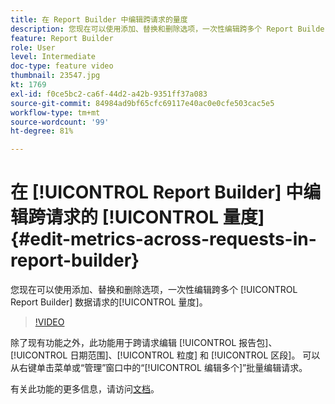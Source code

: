 ```yaml
---
title: 在 Report Builder 中编辑跨请求的量度
description: 您现在可以使用添加、替换和删除选项，一次性编辑跨多个 Report Builder 数据请求的量度。
feature: Report Builder
role: User
level: Intermediate
doc-type: feature video
thumbnail: 23547.jpg
kt: 1769
exl-id: f0ce5bc2-ca6f-44d2-a42b-9351ff37a083
source-git-commit: 84984ad9bf65cfc69117e40ac0e0cfe503cac5e5
workflow-type: tm+mt
source-wordcount: '99'
ht-degree: 81%

---
```


# 在 [!UICONTROL Report Builder] 中编辑跨请求的 [!UICONTROL 量度] {#edit-metrics-across-requests-in-report-builder}

您现在可以使用添加、替换和删除选项，一次性编辑跨多个 [!UICONTROL Report Builder] 数据请求的[!UICONTROL 量度]。

>[!VIDEO](https://video.tv.adobe.com/v/23547/?quality=12&learn=on)

除了现有功能之外，此功能用于跨请求编辑 [!UICONTROL 报告包]、[!UICONTROL 日期范围]、[!UICONTROL 粒度] 和 [!UICONTROL 区段]。 可以从右键单击菜单或“管理”窗口中的“[!UICONTROL 编辑多个]”批量编辑请求。

有关此功能的更多信息，请访问[文档](https://experienceleague.adobe.com/docs/analytics/analyze/report-builder/manage-requests/edit-multiple-metrics.html?lang=zh-Hans)。
